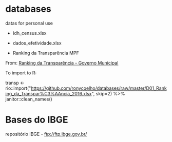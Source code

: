 # databases
datas for personal use

- idh_census.xlsx

- dados_efetividade.xlsx

- Ranking da Transparência MPF

From: [Ranking da Transparência - Governo Municipal](https://sig.mpf.mp.br/sig/servlet/mstrWeb?evt=3140&src=mstrWeb.3140&documentID=CD5BD3BA11E621B2E4D90080EFC54015&server=MSTRIS.PGR.MPF.MP.BR&Project=Ranking%20da%20Transparencia&port=0&share=1)

To import to R:

transp <- rio::import("https://github.com/ronycoelho/databases/raw/master/D01_Ranking_da_Transpar%C3%AAncia_2016.xlsx", skip=2) %>% 
  janitor::clean_names()

# Bases do IBGE
repositório IBGE - ftp://ftp.ibge.gov.br/
